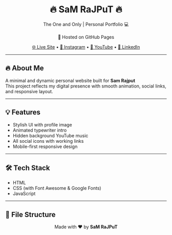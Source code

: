 <h1 align="center">🔥 SaM RaJPuT 🔥</h1>
<p align="center">
  The One and Only | Personal Portfolio 💻 <br><br>
  🚀 Hosted on GitHub Pages  
</p>

<p align="center">
  <a href="https://unique-error.github.io/samrajput/">🌐 Live Site</a> •
  <a href="https://www.instagram.com/unique__error/">📸 Instagram</a> •
  <a href="https://youtube.com/@uniqueerror">🎥 YouTube</a> •
  <a href="http://www.linkedin.com/in/joginder-singh-rajput">💼 LinkedIn</a>
</p>

---

## 🔥 About Me

A minimal and dynamic personal website built for **Sam Rajput**  
This project reflects my digital presence with smooth animation, social links, and responsive layout.

---

## 💡 Features

- Stylish UI with profile image  
- Animated typewriter intro  
- Hidden background YouTube music  
- All social icons with working links  
- Mobile-first responsive design  

---

## 🛠 Tech Stack

- HTML  
- CSS (with Font Awesome & Google Fonts)  
- JavaScript  

---

## 📁 File Structure
<p align="center">
  Made with ❤️ by <b>SaM RaJPuT</b>
</p>

